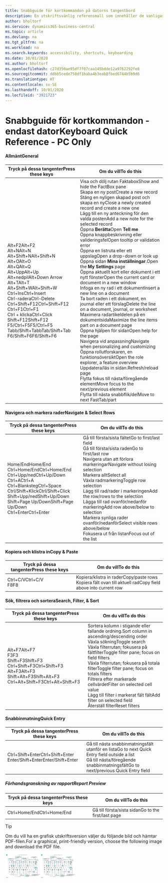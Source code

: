 ```yaml
---
title: Snabbguide för kortkommandon på datorns tangentbord
description: En utskriftsvänlig referensmall som innehåller de vanligaste kortkommandona endast för datoranvändare.
author: bholtorf
ms.service: dynamics365-business-central
ms.topic: article
ms.devlang: na
ms.tgt_pltfrm: na
ms.workload: na
ms.search.keywords: accessibility, shortcuts, keyboarding
ms.date: 10/01/2020
ms.author: bholtorf
ms.openlocfilehash: c27d350ae95df7f07caa145bdde12a9762292fe8
ms.sourcegitcommit: ddbb5cede750df1baba4b3eab8fbed6744b5b9d6
ms.translationtype: HT
ms.contentlocale: sv-SE
ms.lasthandoff: 10/01/2020
ms.locfileid: "3921723"
---
```

# <a name="keyboard-quick-reference---pc-only"></a><span data-ttu-id="9746d-103">Snabbguide för kortkommandon - endast dator</span><span class="sxs-lookup"><span data-stu-id="9746d-103">Keyboard Quick Reference - PC Only</span></span>

#### <a name="general"></a><span data-ttu-id="9746d-104">Allmänt</span><span class="sxs-lookup"><span data-stu-id="9746d-104">General</span></span>

|<span data-ttu-id="9746d-105">Tryck på dessa tangenter</span><span class="sxs-lookup"><span data-stu-id="9746d-105">Press these keys</span></span>|<span data-ttu-id="9746d-106">Om du vill</span><span class="sxs-lookup"><span data-stu-id="9746d-106">To do this</span></span>|  
|-|-|
|<span data-ttu-id="9746d-107">Alt+F2</span><span class="sxs-lookup"><span data-stu-id="9746d-107">Alt+F2</span></span><br /><span data-ttu-id="9746d-108">Alt+N</span><span class="sxs-lookup"><span data-stu-id="9746d-108">Alt+N</span></span><br /><span data-ttu-id="9746d-109">Alt+Shift+N</span><span class="sxs-lookup"><span data-stu-id="9746d-109">Alt+Shift+N</span></span><br /><span data-ttu-id="9746d-110">Alt+O</span><span class="sxs-lookup"><span data-stu-id="9746d-110">Alt+O</span></span><br /><span data-ttu-id="9746d-111">Alt+Q</span><span class="sxs-lookup"><span data-stu-id="9746d-111">Alt+Q</span></span><br /><span data-ttu-id="9746d-112">Alt+Upp</span><span class="sxs-lookup"><span data-stu-id="9746d-112">Alt+Up</span></span><br /><span data-ttu-id="9746d-113">Alt+nedpil</span><span class="sxs-lookup"><span data-stu-id="9746d-113">Alt+Down Arrow</span></span><br /><span data-ttu-id="9746d-114">Alt+T</span><span class="sxs-lookup"><span data-stu-id="9746d-114">Alt+T</span></span><br /><span data-ttu-id="9746d-115">Alt+Shift+W</span><span class="sxs-lookup"><span data-stu-id="9746d-115">Alt+Shift+W</span></span><br /><span data-ttu-id="9746d-116">Ctrl+Ins</span><span class="sxs-lookup"><span data-stu-id="9746d-116">Ctrl+Insert</span></span><br /><span data-ttu-id="9746d-117">Ctrl-radera</span><span class="sxs-lookup"><span data-stu-id="9746d-117">Ctrl-Delete</span></span><br /><span data-ttu-id="9746d-118">Ctrl+Shift+F12</span><span class="sxs-lookup"><span data-stu-id="9746d-118">Ctrl+Shift+F12</span></span><br /><span data-ttu-id="9746d-119">Ctrl+F1</span><span class="sxs-lookup"><span data-stu-id="9746d-119">Ctrl+F1</span></span><br /><span data-ttu-id="9746d-120">Ctrl + klicka</span><span class="sxs-lookup"><span data-stu-id="9746d-120">Ctrl+Click</span></span><br /><span data-ttu-id="9746d-121">Shift+F12</span><span class="sxs-lookup"><span data-stu-id="9746d-121">Shift+F12</span></span><br /><span data-ttu-id="9746d-122">F5/Ctrl+F5</span><span class="sxs-lookup"><span data-stu-id="9746d-122">F5/Ctrl+F5</span></span><br /><span data-ttu-id="9746d-123">Tabb/Shift+Tabb</span><span class="sxs-lookup"><span data-stu-id="9746d-123">Tab/Shift+Tab</span></span><br /><span data-ttu-id="9746d-124">F6/Shift+F6</span><span class="sxs-lookup"><span data-stu-id="9746d-124">F6/Shift+F6</span></span><br />|<span data-ttu-id="9746d-125">Visa och dölj rutan Faktabox</span><span class="sxs-lookup"><span data-stu-id="9746d-125">Show and hide the FactBox pane</span></span><br /><span data-ttu-id="9746d-126">Skapa en ny post</span><span class="sxs-lookup"><span data-stu-id="9746d-126">Create a new record</span></span><br /><span data-ttu-id="9746d-127">Stäng en nyligen skapad post och skapa en ny</span><span class="sxs-lookup"><span data-stu-id="9746d-127">Close a newly created record and create a new one</span></span><br /><span data-ttu-id="9746d-128">Lägg till en ny anteckning för den valda posten</span><span class="sxs-lookup"><span data-stu-id="9746d-128">Add a new note for the selected record</span></span><br /><span data-ttu-id="9746d-129">Öppna **Berätta**</span><span class="sxs-lookup"><span data-stu-id="9746d-129">Open **Tell me**</span></span><br /><span data-ttu-id="9746d-130">Öppna knappbeskrivning eller valideringsfel</span><span class="sxs-lookup"><span data-stu-id="9746d-130">Open tooltip or validation error</span></span><br /><span data-ttu-id="9746d-131">Öppna en listruta eller ett uppslag</span><span class="sxs-lookup"><span data-stu-id="9746d-131">Open a drop-down or look up</span></span><br /><span data-ttu-id="9746d-132">Öppna sidan **Mina inställningar**.</span><span class="sxs-lookup"><span data-stu-id="9746d-132">Open the **My Settings** page</span></span><br /><span data-ttu-id="9746d-133">Öppna aktuellt kort eller dokument i ett nytt fönster</span><span class="sxs-lookup"><span data-stu-id="9746d-133">Open the current card or document in a new window</span></span><br /><span data-ttu-id="9746d-134">Infoga en ny rad i ett dokument</span><span class="sxs-lookup"><span data-stu-id="9746d-134">Insert a new line on a document</span></span><br /><span data-ttu-id="9746d-135">Ta bort raden i ett dokument, en journal eller ett förslag</span><span class="sxs-lookup"><span data-stu-id="9746d-135">Delete the line on a document, journal, or worksheet</span></span><br /><span data-ttu-id="9746d-136">Maximera radartikeldelen på en dokumentsida</span><span class="sxs-lookup"><span data-stu-id="9746d-136">Maximize the line items part on a document page</span></span><br /><span data-ttu-id="9746d-137">Öppna hjälpen för sidan</span><span class="sxs-lookup"><span data-stu-id="9746d-137">Open help for the page</span></span><br /><span data-ttu-id="9746d-138">Navigera vid anpassning</span><span class="sxs-lookup"><span data-stu-id="9746d-138">Navigate when personalizing and customizing</span></span><br /><span data-ttu-id="9746d-139">Öppna rollutforskaren, en funktionsöversikt</span><span class="sxs-lookup"><span data-stu-id="9746d-139">Open the role explorer, a feature overview</span></span><br /><span data-ttu-id="9746d-140">Uppdatera/läs in sidan.</span><span class="sxs-lookup"><span data-stu-id="9746d-140">Refresh/reload page</span></span><br /><span data-ttu-id="9746d-141">Flytta fokus till nästa/föregående element</span><span class="sxs-lookup"><span data-stu-id="9746d-141">Move focus to the next/previous element</span></span><br /><span data-ttu-id="9746d-142">Flytta till nästa snabbflik/del</span><span class="sxs-lookup"><span data-stu-id="9746d-142">Move to next FastTab/part</span></span>|

#### <a name="navigate--select-rows"></a><span data-ttu-id="9746d-143">Navigera och markera rader</span><span class="sxs-lookup"><span data-stu-id="9746d-143">Navigate & Select Rows</span></span>

|<span data-ttu-id="9746d-144">Tryck på dessa tangenter</span><span class="sxs-lookup"><span data-stu-id="9746d-144">Press these keys</span></span>|<span data-ttu-id="9746d-145">Om du vill</span><span class="sxs-lookup"><span data-stu-id="9746d-145">To do this</span></span>|
|-|-|
|<span data-ttu-id="9746d-146">Home/End</span><span class="sxs-lookup"><span data-stu-id="9746d-146">Home/End</span></span><br /><span data-ttu-id="9746d-147">Ctrl+Home/End</span><span class="sxs-lookup"><span data-stu-id="9746d-147">Ctrl+Home/End</span></span> <br /><span data-ttu-id="9746d-148">Ctrl+Upp/ned</span><span class="sxs-lookup"><span data-stu-id="9746d-148">Ctrl+Up/Down</span></span><br /><span data-ttu-id="9746d-149">Ctrl+A</span><span class="sxs-lookup"><span data-stu-id="9746d-149">Ctrl+A</span></span> <br /><span data-ttu-id="9746d-150">Ctrl+Blanksteg</span><span class="sxs-lookup"><span data-stu-id="9746d-150">Ctrl+Space</span></span><br /><span data-ttu-id="9746d-151">Ctrl/Shift+Klick</span><span class="sxs-lookup"><span data-stu-id="9746d-151">Ctrl/Shift+Click</span></span><br /><span data-ttu-id="9746d-152">Shift+Upp/ned</span><span class="sxs-lookup"><span data-stu-id="9746d-152">Shift+Up/Down</span></span><br /><span data-ttu-id="9746d-153">Shift+Page Up/Down</span><span class="sxs-lookup"><span data-stu-id="9746d-153">Shift+Page Up/Down</span></span><br /><span data-ttu-id="9746d-154">Ctrl+Enter</span><span class="sxs-lookup"><span data-stu-id="9746d-154">Ctrl+Enter</span></span>|<span data-ttu-id="9746d-155">Gå till första/sista fältet</span><span class="sxs-lookup"><span data-stu-id="9746d-155">Go to first/last field</span></span><br /><span data-ttu-id="9746d-156">Gå till första/sista raden</span><span class="sxs-lookup"><span data-stu-id="9746d-156">Go to first/last row</span></span><br /><span data-ttu-id="9746d-157">Navigera utan att förlora markeringar</span><span class="sxs-lookup"><span data-stu-id="9746d-157">Navigate without losing selection</span></span><br /><span data-ttu-id="9746d-158">Markera allt</span><span class="sxs-lookup"><span data-stu-id="9746d-158">Select all</span></span><br /><span data-ttu-id="9746d-159">Växla radmarkering</span><span class="sxs-lookup"><span data-stu-id="9746d-159">Toggle row selection</span></span><br /> <span data-ttu-id="9746d-160">Lägg till rad/rader i markeringen</span><span class="sxs-lookup"><span data-stu-id="9746d-160">Add the row/rows to the selection</span></span><br /><span data-ttu-id="9746d-161">Lägga till rad ovanför/nedanför markering</span><span class="sxs-lookup"><span data-stu-id="9746d-161">Add row above/below to selection</span></span><br /><span data-ttu-id="9746d-162">Markera synliga rader ovanför/nedanför</span><span class="sxs-lookup"><span data-stu-id="9746d-162">Select visible rows above/below</span></span> <br /><span data-ttu-id="9746d-163">Fokusera ut från listan</span><span class="sxs-lookup"><span data-stu-id="9746d-163">Focus out of the list</span></span>|

#### <a name="copy--paste"></a><span data-ttu-id="9746d-164">Kopiera och klistra in</span><span class="sxs-lookup"><span data-stu-id="9746d-164">Copy & Paste</span></span>

|<span data-ttu-id="9746d-165">Tryck på dessa tangenter</span><span class="sxs-lookup"><span data-stu-id="9746d-165">Press these keys</span></span>|<span data-ttu-id="9746d-166">Om du vill</span><span class="sxs-lookup"><span data-stu-id="9746d-166">To do this</span></span>|
|-|-|
|<span data-ttu-id="9746d-167">Ctrl+C/V</span><span class="sxs-lookup"><span data-stu-id="9746d-167">Ctrl+C/V</span></span><br /><span data-ttu-id="9746d-168">F8</span><span class="sxs-lookup"><span data-stu-id="9746d-168">F8</span></span>|<span data-ttu-id="9746d-169">Kopiera/klistra in rader</span><span class="sxs-lookup"><span data-stu-id="9746d-169">Copy/paste rows</span></span><br /><span data-ttu-id="9746d-170">Kopiera fält ovan till aktuell rad</span><span class="sxs-lookup"><span data-stu-id="9746d-170">Copy field above into current row</span></span>|

#### <a name="search-filter--sort"></a><span data-ttu-id="9746d-171">Sök, filtrera och sortera</span><span class="sxs-lookup"><span data-stu-id="9746d-171">Search, Filter, & Sort</span></span>

|<span data-ttu-id="9746d-172">Tryck på dessa tangenter</span><span class="sxs-lookup"><span data-stu-id="9746d-172">Press these keys</span></span>|<span data-ttu-id="9746d-173">Om du vill</span><span class="sxs-lookup"><span data-stu-id="9746d-173">To do this</span></span>|
|-|-|
|<span data-ttu-id="9746d-174">Alt+F7</span><span class="sxs-lookup"><span data-stu-id="9746d-174">Alt+F7</span></span><br /><span data-ttu-id="9746d-175">F3</span><span class="sxs-lookup"><span data-stu-id="9746d-175">F3</span></span><br /><span data-ttu-id="9746d-176">Shift+F3</span><span class="sxs-lookup"><span data-stu-id="9746d-176">Shift+F3</span></span><br /><span data-ttu-id="9746d-177">Ctrl+Shift+F3</span><span class="sxs-lookup"><span data-stu-id="9746d-177">Ctrl+Shift+F3</span></span><br /><span data-ttu-id="9746d-178">Alt+F3</span><span class="sxs-lookup"><span data-stu-id="9746d-178">Alt+F3</span></span><br /><span data-ttu-id="9746d-179">Shift+Alt+F3</span><span class="sxs-lookup"><span data-stu-id="9746d-179">Shift+Alt+F3</span></span><br /><span data-ttu-id="9746d-180">Ctrl+Alt+Shift+F3</span><span class="sxs-lookup"><span data-stu-id="9746d-180">Ctrl+Alt+Shift+F3</span></span>|<span data-ttu-id="9746d-181">Sortera kolumn i stigande eller fallande ordning.</span><span class="sxs-lookup"><span data-stu-id="9746d-181">Sort column in ascending/descending order</span></span><br /><span data-ttu-id="9746d-182">Växla sökning</span><span class="sxs-lookup"><span data-stu-id="9746d-182">Toggle search</span></span><br /><span data-ttu-id="9746d-183">Växla filterrutan; fokusera på fältfilter</span><span class="sxs-lookup"><span data-stu-id="9746d-183">Toggle filter pane; focus on field filters</span></span><br /><span data-ttu-id="9746d-184">Växla filterrutan; fokusera på totala filter</span><span class="sxs-lookup"><span data-stu-id="9746d-184">Toggle filter pane; focus on totals filters</span></span><br /><span data-ttu-id="9746d-185">Filtrera efter markerade cellvärdet</span><span class="sxs-lookup"><span data-stu-id="9746d-185">Filter on selected cell value</span></span><br /><span data-ttu-id="9746d-186">Lägg till filter i markerat fält fält</span><span class="sxs-lookup"><span data-stu-id="9746d-186">Add filter on selected field</span></span><br /><span data-ttu-id="9746d-187">Återställ filter</span><span class="sxs-lookup"><span data-stu-id="9746d-187">Reset filters</span></span>|

#### <a name="quick-entry"></a><span data-ttu-id="9746d-188">Snabbinmatning</span><span class="sxs-lookup"><span data-stu-id="9746d-188">Quick Entry</span></span>

|<span data-ttu-id="9746d-189">Tryck på dessa tangenter</span><span class="sxs-lookup"><span data-stu-id="9746d-189">Press these keys</span></span>|<span data-ttu-id="9746d-190">Om du vill</span><span class="sxs-lookup"><span data-stu-id="9746d-190">To do this</span></span>|
|-|-|
|<span data-ttu-id="9746d-191">Ctrl+Shift+Enter</span><span class="sxs-lookup"><span data-stu-id="9746d-191">Ctrl+Shift+Enter</span></span><br /><span data-ttu-id="9746d-192">Enter/Shift+Enter</span><span class="sxs-lookup"><span data-stu-id="9746d-192">Enter/Shift+Enter</span></span>|<span data-ttu-id="9746d-193">Gå till nästa snabbinmatningsfält utanför en lista</span><span class="sxs-lookup"><span data-stu-id="9746d-193">Go to next Quick Entry field outside a list</span></span><br /><span data-ttu-id="9746d-194">Gå till nästa/föregående snabbinmatningsfält</span><span class="sxs-lookup"><span data-stu-id="9746d-194">Go to next/previous Quick Entry field</span></span>|

##### <a name="report-preview"></a><span data-ttu-id="9746d-195">Förhandsgranskning av rapport</span><span class="sxs-lookup"><span data-stu-id="9746d-195">Report Preview</span></span>

|<span data-ttu-id="9746d-196">Tryck på dessa tangenter</span><span class="sxs-lookup"><span data-stu-id="9746d-196">Press these keys</span></span>|<span data-ttu-id="9746d-197">Om du vill</span><span class="sxs-lookup"><span data-stu-id="9746d-197">To do this</span></span>|
|-|-|
|<span data-ttu-id="9746d-198">Ctrl+Home/End</span><span class="sxs-lookup"><span data-stu-id="9746d-198">Ctrl+Home/End</span></span>|<span data-ttu-id="9746d-199">Gå till första/sista sidan</span><span class="sxs-lookup"><span data-stu-id="9746d-199">Go to the first/last page</span></span>|

> [!TIP]
> <span data-ttu-id="9746d-200">Om du vill ha en grafisk utskriftsversion väljer du följande bild och hämtar PDF-filen.</span><span class="sxs-lookup"><span data-stu-id="9746d-200">For a graphical, print-friendly version, choose the following image and download the PDF file.</span></span>
>
> <span data-ttu-id="9746d-201">[![Ikon som öppnar en PDF-fil](media/keyboard_shortcut_inline.png)](media/keyboard_shortcuts.pdf)</span><span class="sxs-lookup"><span data-stu-id="9746d-201">[![Icon that opens a PDF](media/keyboard_shortcut_inline.png)](media/keyboard_shortcuts.pdf)</span></span>

